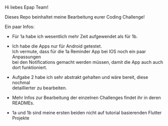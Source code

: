 Hi liebes Epap Team!

Dieses Repo beinhaltet meine Bearbeitung eurer Coding Challenge!

Ein paar Infos:

- Für 1a habe ich wesentlich mehr Zeit aufgewendet als für 1b.

- Ich habe die Apps nur für Android getestet.  
  Ich vermute, dass für die 1a Reminder App bei IOS noch ein paar Anpassungen  
  bei den Notifications gemacht werden müssen, damit die App auch auch dort funktioniert.

- Aufgabe 2 habe ich sehr abstrakt gehalten und wäre bereit, diese nochmal  
  detaillierter zu bearbeiten.

- Mehr Infos zur Bearbeitung der einzelnen Challenges findet ihr in deren READMEs.

- 1a und 1b sind meine ersten beiden nicht auf tutorial basierenden Flutter Projekte
